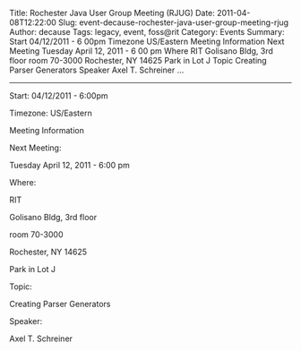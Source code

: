 Title: Rochester Java User Group Meeting (RJUG)
Date: 2011-04-08T12:22:00
Slug: event-decause-rochester-java-user-group-meeting-rjug
Author: decause
Tags: legacy, event, foss@rit
Category: Events
Summary: Start  04/12/2011 - 6 00pm  Timezone  US/Eastern  Meeting Information  Next Meeting   Tuesday April 12, 2011 - 6 00 pm  Where   RIT  Golisano Bldg, 3rd floor  room 70-3000  Rochester, NY 14625  Park in Lot J  Topic   Creating Parser Generators  Speaker   Axel T. Schreiner   ... 

---
Start: 04/12/2011 - 6:00pm

Timezone: US/Eastern

Meeting Information

Next Meeting:

Tuesday April 12, 2011 - 6:00 pm

Where:

RIT

Golisano Bldg, 3rd floor

room 70-3000

Rochester, NY 14625

Park in Lot J

Topic:

Creating Parser Generators

Speaker:

Axel T. Schreiner

